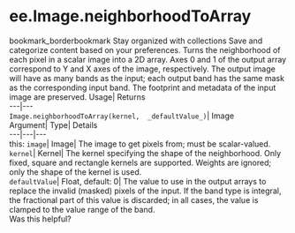  
#  ee.Image.neighborhoodToArray 
bookmark_borderbookmark Stay organized with collections  Save and categorize content based on your preferences.
Turns the neighborhood of each pixel in a scalar image into a 2D array. Axes 0 and 1 of the output array correspond to Y and X axes of the image, respectively. The output image will have as many bands as the input; each output band has the same mask as the corresponding input band. The footprint and metadata of the input image are preserved. 
Usage| Returns  
---|---  
`Image.neighborhoodToArray(kernel,  _defaultValue_)`| Image  
Argument| Type| Details  
---|---|---  
this: `image`| Image| The image to get pixels from; must be scalar-valued.  
`kernel`| Kernel| The kernel specifying the shape of the neighborhood. Only fixed, square and rectangle kernels are supported. Weights are ignored; only the shape of the kernel is used.  
`defaultValue`| Float, default: 0| The value to use in the output arrays to replace the invalid (masked) pixels of the input. If the band type is integral, the fractional part of this value is discarded; in all cases, the value is clamped to the value range of the band.  
Was this helpful?

